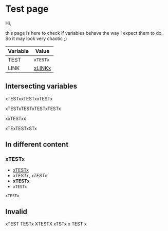 # Test page

Hi,

this page is here to check if variables behave the way I expect them to do.
So it may look very chaotic ;)

Variable | Value
---|---
TEST | `xTESTx`
LINK | [xLINKx](xLINKx)


## Intersecting variables

xTESTxxTESTxxTESTx

xTESTxTESTxTESTxTESTx

xxTESTxx

xTExTESTxSTx

## In different content

### xTESTx

- [xTESTx](#)
- _xTESTx_, *xTESTx*
- __xTESTx__
- `xTESTx`

```
xTESTx
```

## Invalid

xTEST TESTx XTESTX xTSTx x TEST x

